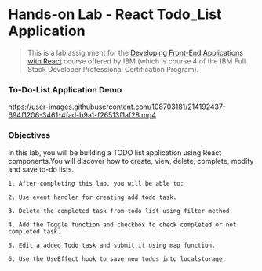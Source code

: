 # Hands-on Lab - React Todo_List Application

> This is a lab assignment for the [Developing Front-End Applications with React](https://www.coursera.org/professional-certificates/ibm-full-stack-cloud-developer)
  course offered by IBM (which is course 4 of the IBM Full Stack Developer Professional Certification Program).

### To-Do-List Application Demo
https://user-images.githubusercontent.com/108703181/214192437-694f1206-3461-4fad-b9a1-f26513f1af28.mp4

### Objectives
In this lab, you will be building a TODO list application using React components.You will discover how to create, view, delete, complete, modify and save to-do lists.

    1. After completing this lab, you will be able to:

    2. Use event handler for creating add todo task.

    3. Delete the completed task from todo list using filter method.

    4. Add the Toggle function and checkbox to check completed or not completed task.

    5. Edit a added Todo task and submit it using map function.

    6. Use the UseEffect hook to save new todos into localstorage.


